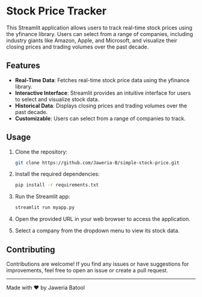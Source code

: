 # Stock Price Tracker

This Streamlit application allows users to track real-time stock prices using the yfinance library. Users can select from a range of companies, including industry giants like Amazon, Apple, and Microsoft, and visualize their closing prices and trading volumes over the past decade.

## Features

- **Real-Time Data**: Fetches real-time stock price data using the yfinance library.
- **Interactive Interface**: Streamlit provides an intuitive interface for users to select and visualize stock data.
- **Historical Data**: Displays closing prices and trading volumes over the past decade.
- **Customizable**: Users can select from a range of companies to track.

## Usage

1. Clone the repository:

    ```bash
    git clone https://github.com/Jaweria-B/simple-stock-price.git
    ```

2. Install the required dependencies:

    ```bash
    pip install -r requirements.txt
    ```

3. Run the Streamlit app:

    ```bash
    streamlit run myapp.py
    ```

4. Open the provided URL in your web browser to access the application.

5. Select a company from the dropdown menu to view its stock data.

## Contributing

Contributions are welcome! If you find any issues or have suggestions for improvements, feel free to open an issue or create a pull request.

---

Made with ❤️ by Jaweria Batool